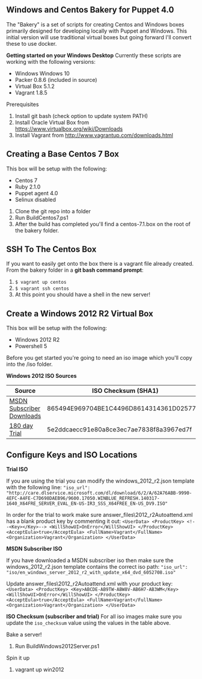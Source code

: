 
Windows and Centos Bakery for Puppet 4.0
----------------------------------------

The "Bakery" is a set of scripts for creating Centos and Windows boxes primarily designed for developing locally with Puppet  and Windows.  This initial version will use traditional virtual boxes but going forward I'll convert these to use docker.

**Getting started on your Windows Desktop**
Currently these scripts are working with the following versions:
 - Windows Windows 10
 - Packer 0.8.6 (included in source)
 - Virtual Box 5.1.2
 - Vagrant 1.8.5

Prerequisites
 1. Install git bash (check option to update system PATH)
 2. Install Oracle Virtual Box from https://www.virtualbox.org/wiki/Downloads
 3. Install Vagrant from http://www.vagrantup.com/downloads.html
   
Creating a Base Centos 7 Box
-------
This box will be setup with the following:

 - Centos 7
 - Ruby 2.1.0
 - Puppet agent 4.0
 - Selinux disabled

 1. Clone the git repo into a folder
 2. Run BuildCentos7.ps1
 3. After the build has completed you'll find a centos-7.1.box on the root of the bakery folder. 
 

SSH To The Centos Box
---------------------
If you want to easily get onto the box there is a vagrant file already created.   
From the bakery folder in a **git bash command prompt**:

 1. `$ vagrant up centos`
 2. `$ vagrant ssh centos`
 3. At this point you should have a shell in the new server!

Create a Windows 2012 R2 Virtual Box
------------------------------------

This box will be setup with the following:
- Windows 2012 R2
- Powershell 5

Before you get started you're going to need an iso image which you'll copy into the /iso folder.  

**Windows 2012 ISO Sources**

Source        | ISO Checksum (SHA1)
------------- | -------------------
[MSDN Subscriber Downloads](https://msdn.microsoft.com/subscriptions/json/GetDownloadRequest?brand=MSDN&locale=en-US&fileId=62611&activexDisabled=true&akamaiDL=false)    | 865494E969704BE1C4496D8614314361D025775E
[180 day Trial](http://www.microsoft.com/en-us/evalcenter/evaluate-windows-server-2012-r2)  | 5e2ddcaecc91e80a8ce3ec7ae7838f8a3967ed7f

Configure Keys and ISO Locations
------------------------------------
**Trial ISO**

If you are using the trial you can modify the windows_2012_r2.json template with the following line:
`"iso_url": "http://care.dlservice.microsoft.com/dl/download/6/2/A/62A76ABB-9990-4EFC-A4FE-C7D698DAEB96/9600.17050.WINBLUE_REFRESH.140317-1640_X64FRE_SERVER_EVAL_EN-US-IR3_SSS_X64FREE_EN-US_DV9.ISO"`

In order for the trial to work make sure answer_files\2012_r2Autoattend.xml has a blank product key by commenting it out:
`<UserData>
    <ProductKey>
         <!--<Key></Key>-->
         <WillShowUI>OnError</WillShowUI>
     </ProductKey>
     <AcceptEula>true</AcceptEula>
     <FullName>Vagrant</FullName>
     <Organization>Vagrant</Organization>
</UserData>`

**MSDN Subscriber ISO**

If you have downloaded a MSDN subscriber iso then make sure the windows_2012_r2.json template contains the correct iso path:
`"iso_url": "iso/en_windows_server_2012_r2_with_update_x64_dvd_6052708.iso"`

Update answer_files\2012_r2Autoattend.xml with your product key:
`<UserData>
    <ProductKey>
         <Key>ABCDE-AB9TW-ABW8V-AB6H7-AB3WM</Key>
         <WillShowUI>OnError</WillShowUI>
     </ProductKey>
     <AcceptEula>true</AcceptEula>
     <FullName>Vagrant</FullName>
     <Organization>Vagrant</Organization>
</UserData>`

**ISO Checksum (subscriber and trial)**
For all iso images make sure you update the `iso_checksum` value using the values in the table above.

Bake a server! 

1.  Run BuildWindows2012Server.ps1

Spin it up

1. vagrant up win2012
